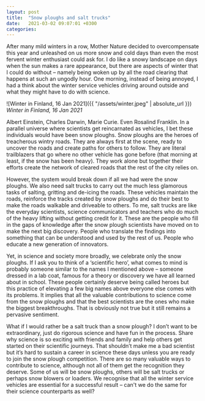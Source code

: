 ```yaml
---
layout: post
title:  "Snow ploughs and salt trucks"
date:   2021-03-02 09:07:01 +0300
categories:
---
```


After many mild winters in a row, Mother Nature decided to overcompensate this year and unleashed on us more snow and cold days than even the most fervent winter enthusiast could ask for. I do like a snowy landscape on days when the sun makes a rare appearance, but there are aspects of winter that I could do without – namely being woken up by all the road clearing that happens at such an ungodly hour. One morning, instead of being annoyed, I had a think about the winter service vehicles driving around outside and what they might have to do with science.

![Winter in Finland, 16 Jan 2021]({{ "/assets/winter.jpeg" | absolute_url }})
*Winter in Finland, 16 Jan 2021*

Albert Einstein, Charles Darwin, Marie Curie. Even Rosalind Franklin. In a parallel universe where scientists get reincarnated as vehicles, I bet these individuals would have been snow ploughs. Snow ploughs are the heroes of treacherous wintry roads. They are always first at the scene, ready to uncover the roads and create paths for others to follow. They are literal trailblazers that go where no other vehicle has gone before (that morning at least, if the snow has been heavy). They work alone but together their efforts create the network of cleared roads that the rest of the city relies on.

However, the system would break down if all we had were the snow ploughs. We also need salt trucks to carry out the much less glamorous tasks of salting, gritting and de-icing the roads. These vehicles maintain the roads, reinforce the tracks created by snow ploughs and do their best to make the roads walkable and driveable to others. To me, salt trucks are like the everyday scientists, science communicators and teachers who do much of the heavy lifting without getting credit for it. These are the people who fill in the gaps of knowledge after the snow plough scientists have moved on to make the next big discovery. People who translate the findings into something that can be understood and used by the rest of us. People who educate a new generation of innovators.

Yet, in science and society more broadly, we celebrate only the snow ploughs. If I ask you to think of a ‘scientific hero’, what comes to mind is probably someone similar to the names I mentioned above – someone dressed in a lab coat, famous for a theory or discovery we have all learned about in school. These people certainly deserve being called heroes but this practice of elevating a few big names above everyone else comes with its problems. It implies that all the valuable contributions to science come from the snow ploughs and that the best scientists are the ones who make the biggest breakthroughs. That is obviously not true but it still remains a pervasive sentiment.

What if I would rather be a salt truck than a snow plough? I don’t want to be extraordinary, just do rigorous science and have fun in the process. Share why science is so exciting with friends and family and help others get started on their scientific journeys. That shouldn’t make me a bad scientist but it’s hard to sustain a career in science these days unless you are ready to join the snow plough competition. There are so many valuable ways to contribute to science, although not all of them get the recognition they deserve. Some of us will be snow ploughs, others will be salt trucks or perhaps snow blowers or loaders. We recognise that all the winter service vehicles are essential for a successful result – can't we do the same for their science counterparts as well?
